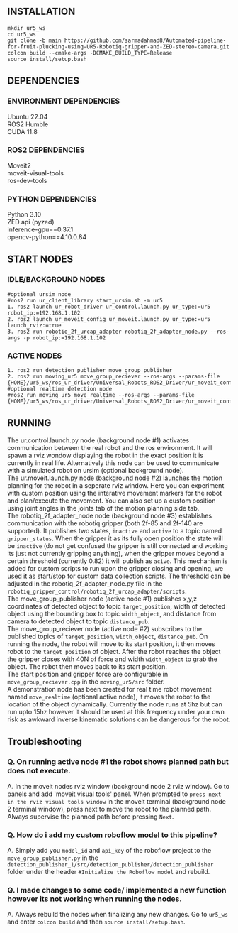 ## INSTALLATION
```
mkdir ur5_ws
cd ur5_ws
git clone -b main https://github.com/sarmadahmad8/Automated-pipeline-for-fruit-plucking-using-UR5-Robotiq-gripper-and-ZED-stereo-camera.git
colcon build --cmake-args -DCMAKE_BUILD_TYPE=Release
source install/setup.bash
```
## DEPENDENCIES
### ENVIRONMENT DEPENDENCIES
Ubuntu 22.04\
ROS2 Humble\
CUDA 11.8

### ROS2 DEPENDENCIES
Moveit2\
moveit-visual-tools\
ros-dev-tools

### PYTHON DEPENDENCIES
Python 3.10\
ZED api (pyzed)\
inference-gpu==0.37.1\
opencv-python==4.10.0.84

## START NODES
### IDLE/BACKGROUND NODES
```
#optional ursim node
#ros2 run ur_client_library start_ursim.sh -m ur5
1. ros2 launch ur_robot_driver ur_control.launch.py ur_type:=ur5 robot_ip:=192.168.1.102
2. ros2 launch ur_moveit_config ur_moveit.launch.py ur_type:=ur5 launch_rviz:=true
3. ros2 run robotiq_2f_urcap_adapter robotiq_2f_adapter_node.py --ros-args -p robot_ip:=192.168.1.102
```
### ACTIVE NODES
```
1. ros2 run detection_publisher move_group_publisher
2. ros2 run moving_ur5 move_group_reciever --ros-args --params-file {HOME}/ur5_ws/ros_ur_driver/Universal_Robots_ROS2_Driver/ur_moveit_config/config/kinematics.yaml
#optional realtime detection node
#ros2 run moving_ur5 move_realtime --ros-args --params-file {HOME}/ur5_ws/ros_ur_driver/Universal_Robots_ROS2_Driver/ur_moveit_config/config/kinematics.yaml
```
## RUNNING
The ur.control.launch.py node (background node #1) activates communication between the real robot and the ros environment. It will spawn a rviz wondow displaying the robot in the exact position it is currently in real life. Alternatively this node can be used to communicate with a simulated robot on ursim (optional background node). \
The ur.moveit.launch.py node (background node #2) launches the motion planning for the robot in a seperate rviz window. Here you can experiment with custom position using the interative movement markers for the robot and plan/execute the movement. You can also set up a custom position using joint angles in the joints tab of the motion planning side tab. \
The robotiq_2f_adapter_node node (background node #3) establishes communication with the robotiq gripper (both 2f-85 and 2f-140 are supported). It publishes two states, ```inactive``` and ```active``` to a topic named ```gripper_status```. When the gripper it as its fully open position the state will be ```inactive``` (do not get confused the gripper is still connected and working its just not currently gripping anything), when the gripper moves beyond a certain threshold (currently 0.82) it will publish as ```acive```. This mechanism is added for  custom scripts to run upon the gripper closing and opening, we used it as start/stop for custom data collection scripts. The threshold can be adjusted in the robotiq_2f_adapter_node.py file in the ```robotiq_gripper_control/robotiq_2f_urcap_adapter/scripts```.\
The move_group_publisher node (active node #1) publishes x,y,z coordinates of detected object to topic ```target_position```, width of detected object using the bounding box to topic ```width_object```, and distance from camera to detected object to topic ```distance_pub```.\
The move_group_reciever node (active node #2) subscribes to the published topics of ```target_position```, ```width_object```, ```distance_pub```. On running the node, the robot will move to its start position, it then moves robot to the ```target_position``` of object. After the robot reaches the object the gripper closes with 40N of force and width ```width_object``` to grab the object. The robot then moves back to its start position.\
The start position and gripper force are configurable in ```move_group_reciever.cpp``` in the ```moving_ur5/src``` folder.\
A demonstration node has been created for real time robot movement named ```move_realtime``` (optional active node), it moves the robot to the location of the object dynamically. Currently the node runs at 5hz but can run upto 15hz however it should be used at this frequency under your own risk as awkward inverse kinematic solutions can be dangerous for the robot.

## Troubleshooting
### Q. On running active node #1 the robot shows planned path but does not execute.
A. In the moveit nodes rviz window (background node 2 rviz window). Go to panels and add 'moveit visual tools' panel. When prompted to ```press next in the rviz visual tools window``` in the moveit terminal (background node 2 terminal window), press next to move the robot to the planned path. Always supervise the planned path before pressing ```Next```.
### Q. How do i add my custom roboflow model to this pipeline?
A. Simply add you ```model_id``` and ```api_key``` of the roboflow project to the ```move_group_publisher.py``` in the ```detection_publisher_1/src/detection_publisher/detection_publisher``` folder under the header ```#Initialize the Roboflow model``` and rebuild.
### Q. I made changes to some code/ implemented a new function however its not working when running the nodes.
A. Always rebuild the nodes when finalizing any new changes. Go to ```ur5_ws``` and enter ```colcon build``` and then ```source install/setup.bash```.
